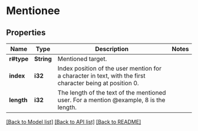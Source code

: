 # Mentionee

## Properties

Name | Type | Description | Notes
------------ | ------------- | ------------- | -------------
**r#type** | **String** | Mentioned target. | 
**index** | **i32** | Index position of the user mention for a character in text, with the first character being at position 0. | 
**length** | **i32** | The length of the text of the mentioned user. For a mention @example, 8 is the length. | 

[[Back to Model list]](../README.md#documentation-for-models) [[Back to API list]](../README.md#documentation-for-api-endpoints) [[Back to README]](../README.md)


